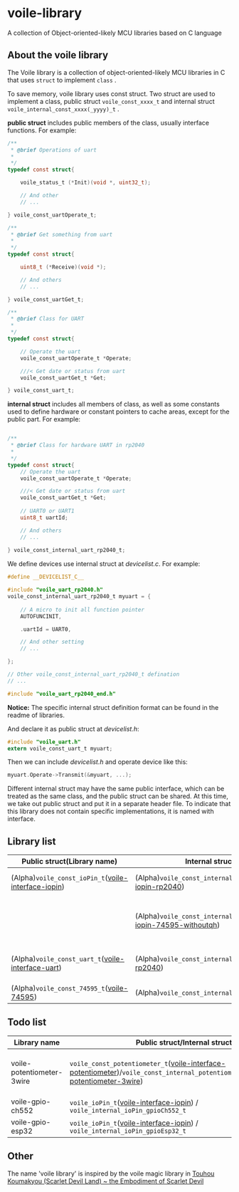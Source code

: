 # voile-library
A collection of Object-oriented-likely MCU libraries based on C language

## About the voile library
The Voile library is a collection of object-oriented-likely MCU libraries in C that uses ```struct``` to implement ```class``` .

To save memory, voile library uses const struct. Two struct are used to implement a class, public struct ```voile_const_xxxx_t``` and internal struct ```voile_internal_const_xxxx(_yyyy)_t``` .

__public struct__ includes public members of the class, usually interface functions. For example: 
```C
/**
 * @brief Operations of uart
 * 
 */
typedef const struct{

    voile_status_t (*Init)(void *, uint32_t);

    // And other
    // ...

} voile_const_uartOperate_t;

/**
 * @brief Get something from uart
 * 
 */
typedef const struct{

    uint8_t (*Receive)(void *);

    // And others
    // ...

} voile_const_uartGet_t;

/**
 * @brief Class for UART
 * 
 */
typedef const struct{

    // Operate the uart
    voile_const_uartOperate_t *Operate;

    ///< Get date or status from uart
    voile_const_uartGet_t *Get;

} voile_const_uart_t;
```

__internal struct__ includes all members of class, as well as some constants used to define hardware or constant pointers to cache areas, except for the public part. For example: 
```C

/**
 * @brief Class for hardware UART in rp2040
 * 
 */
typedef const struct{
    // Operate the uart
    voile_const_uartOperate_t *Operate;

    ///< Get date or status from uart
    voile_const_uartGet_t *Get;
    
    // UART0 or UART1
    uint8_t uartId;

    // And others
    // ...
    
} voile_const_internal_uart_rp2040_t;
```

We define devices use internal struct at _devicelist.c_. For example:
```C
#define __DEVICELIST_C__

#include "voile_uart_rp2040.h"
voile_const_internal_uart_rp2040_t myuart = {
    
    // A micro to init all function pointer
    AUTOFUNCINIT,

    .uartId = UART0,

    // And other setting
    // ...

};

// Other voile_const_internal_uart_rp2040_t defination
// ...

#include "voile_uart_rp2040_end.h"
```

__Notice:__ The specific internal struct definition format can be found in the readme of libraries.

And declare it as public struct at _devicelist.h_:
```C
#include "voile_uart.h"
extern voile_const_uart_t myuart;
```

Then we can include _devicelist.h_ and operate device like this:

```C
myuart.Operate->Transmit(&myuart, ...);
```

Different internal struct may have the same public interface, which can be treated as the same class, and the public struct can be shared. At this time, we take out public struct and put it in a separate header file. To indicate that this library does not contain specific implementations, it is named with interface.

## Library list

| Public struct(Library name) | Internal struct(Library name) | Description |
| --- | --- | --- |
| (Alpha)```voile_const_ioPin_t```([voile-interface-iopin](https://github.com/Jimmy39/voile-interface-iopin)) | (Alpha)```voile_const_internal_ioPin_gpioRp2040_t```([voile-iopin-rp2040](https://github.com/Jimmy39/voile-iopin-rp2040)) | For any single io in rp2040 |
||(Alpha)```voile_const_internal_ioPin_74595_withoutQH```([voile-iopin-74595-withoutqh](https://github.com/Jimmy39/voile-iopin-74595-withoutqh)) | Operate 74595 as same as gpio in voile library |
| (Alpha)```voile_const_uart_t```([voile-interface-uart](https://github.com/Jimmy39/voile-interface-uart)) | (Alpha)```voile_const_internal_uart_rp2040_t```([voile-uart-rp2040](https://github.com/Jimmy39/voile-uart-rp2040)) | For hardware uart in rp2040 |
| (Alpha)```voile_const_74595_t```([voile-74595](https://github.com/Jimmy39/voile-74595)) | (Alpha)```voile_const_internal_74595_t```([voile-74595](https://github.com/Jimmy39/voile-74595)) | For 74595 control |


## Todo list

| Library name | Public struct/Internal struct | Description |
| --- | --- | --- |
|voile-potentiometer-3wire | ```voile_const_potentiometer_t```([voile-interface-potentiometer](https://github.com/Jimmy39/voile-interface-potentiometer))/```voile_const_internal_potentiometer_3wire_t```([voile-potentiometer-3wire](https://github.com/Jimmy39/voile-potentiometer-3wire)) | Control potentiometer by U/_D, INC, CS in voile library |
| voile-gpio-ch552 | ```voile_ioPin_t```([voile-interface-iopin](https://github.com/Jimmy39/voile-interface-iopin)) / ```voile_internal_ioPin_gpioCh552_t``` | For any single io in ch552 |
| voile-gpio-esp32 | ```voile_ioPin_t```([voile-interface-iopin](https://github.com/Jimmy39/voile-interface-iopin)) / ```voile_internal_ioPin_gpioEsp32_t``` | For any single io in esp32 |

## Other

The name 'voile library' is inspired by the voile magic library in [Touhou Koumakyou (Scarlet Devil Land) ~ the Embodiment of Scarlet Devil](https://en.touhouwiki.net/wiki/Embodiment_of_Scarlet_Devil)
